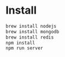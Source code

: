 # Install

```bash
brew install nodejs
brew install mongodb
brew install redis
npm install
npm run server
```
